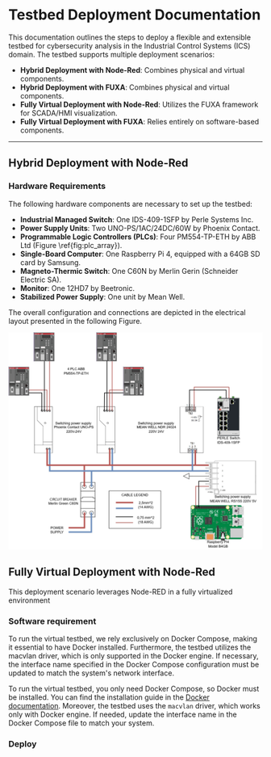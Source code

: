 # Testbed Deployment Documentation
This documentation outlines the steps to deploy a flexible and extensible testbed for cybersecurity analysis in the Industrial Control Systems (ICS) domain. The testbed supports multiple deployment scenarios:
- **Hybrid Deployment with Node-Red**: Combines physical and virtual components.
- **Hybrid Deployment with FUXA**: Combines physical and virtual components.
- **Fully Virtual Deployment with Node-Red**: Utilizes the FUXA framework for SCADA/HMI visualization.
- **Fully Virtual Deployment with FUXA**: Relies entirely on software-based components.

---

## Hybrid Deployment with Node-Red

### Hardware Requirements
The following hardware components are necessary to set up the testbed:
- **Industrial Managed Switch**: One IDS-409-1SFP by Perle Systems Inc.
- **Power Supply Units**: Two UNO-PS/1AC/24DC/60W by Phoenix Contact.
- **Programmable Logic Controllers (PLCs)**: Four PM554-TP-ETH by ABB Ltd (Figure \ref{fig:plc_array}).
- **Single-Board Computer**: One Raspberry Pi 4, equipped with a 64GB SD card by Samsung.
- **Magneto-Thermic Switch**: One C60N by Merlin Gerin (Schneider Electric SA).
- **Monitor**: One 12HD7 by Beetronic.
- **Stabilized Power Supply**: One unit by Mean Well.

The overall configuration and connections are depicted in the electrical layout presented in the following Figure.

![Electrical Layout](https://github.com/NS-unina/SCASS/blob/master/docs/images/scass-circuit%20diagram.jpg "Figure: Electrical Layout")

## Fully Virtual Deployment with Node-Red
This deployment scenario leverages Node-RED in a fully virtualized environment

### Software requirement 
To run the virtual testbed, we rely exclusively on Docker Compose, making it essential to have Docker installed. Furthermore, the testbed utilizes the macvlan driver, which is only supported in the Docker engine. If necessary, the interface name specified in the Docker Compose configuration must be updated to match the system's network interface.

To run the virtual testbed, you only need Docker Compose, so Docker must be installed. You can find the installation guide in the [Docker documentation](https://docs.docker.com/get-docker/). Moreover, the testbed uses the `macvlan` driver, which works only with Docker engine. If needed, update the interface name in the Docker Compose file to match your system.

### Deploy 


